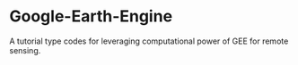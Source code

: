 # Google-Earth-Engine
A tutorial type codes for leveraging computational power of GEE for remote sensing.
